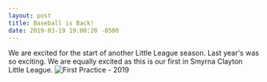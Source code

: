 ```yaml
---
layout: post
title: Baseball is Back!
date: 2019-03-19 19:00:20 -0500
---
```

We are excited for the start of another Little League season. Last year's was so exciting. We are equally excited as this is our first in Smyrna Clayton Little League.
![First Practice - 2019](https://photos.google.com/share/AF1QipOTXQperq2l31RrFZKj3vfo7aMr3S99LleIBhg5HN_y2M7gFbpv6I4WMPrTl9Q2sA/photo/AF1QipNkFM1ksAv3xl-pcll2xF-Alphbpt6f0btKtRSt?key=c3VMc18tSlR2Zi0zbzFzd3RxMXVVT2JYYjdBb09R)
